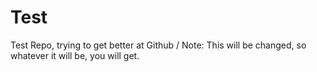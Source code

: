 # Test
Test Repo, trying to get better at Github / Note: This will be changed, so whatever it will be, you will get.
